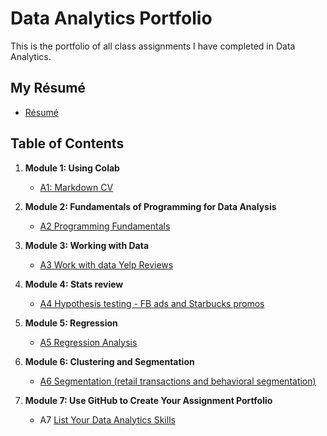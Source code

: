 # Data Analytics Portfolio
This is the portfolio of all class assignments I have completed in Data Analytics. 

## My Résumé
- [Résumé](https://docs.google.com/document/d/1XQPebsUAPZMJc2WTaVV-brr1Wo0DBgaTQveVfCo4GZI/edit)

## Table of Contents
1. **Module 1: Using Colab**
   - [A1: Markdown CV](https://colab.research.google.com/drive/1uxMn3HtIaaNHfpJi_ZHlwcIfNLsqC091)
   
2. **Module 2: Fundamentals of Programming for Data Analysis**
   - [A2 Programming Fundamentals](https://colab.research.google.com/drive/1hJ4iMgwIL3kZYhnzaDnsyiYXuFRrqE8x)
   
3. **Module 3: Working with Data**
   - [A3 Work with data Yelp Reviews](https://colab.research.google.com/drive/1DifwrZpjXKd-B7IillA_7G5PxImf4lZn)
  
4. **Module 4: Stats review**
   - [A4 Hypothesis testing - FB ads and Starbucks promos](https://colab.research.google.com/drive/1O493ljq7-Ygevk7TYsTI-_MEdSh9WsF2)

5. **Module 5: Regression**
   - [A5 Regression Analysis](https://colab.research.google.com/drive/18--y8hI0hgYTTHGdwWUJguNnvy2aCMUl)

6. **Module 6: Clustering and Segmentation**
   - [A6 Segmentation (retail transactions and behavioral segmentation)](https://colab.research.google.com/drive/1w2VjVKhWqQ_1LMg6ivDH03spoyuB8FDl)
   
7. **Module 7: Use GitHub to Create Your Assignment Portfolio**
    - A7 [List Your Data Analytics Skills](https://github.com/alexanderresearch/Analytics/edit/main/README.md)
  
